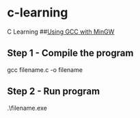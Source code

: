 # c-learning
C Learning 
##[Using GCC with MinGW](https://code.visualstudio.com/docs/cpp/config-mingw)


## Step 1 - Compile the program
gcc filename.c -o filename
## Step 2 - Run program
.\filename.exe


